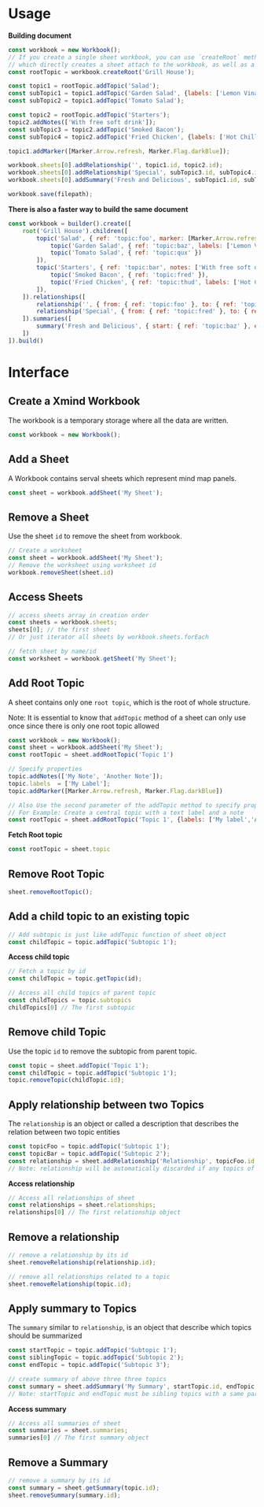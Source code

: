 # Usage

**Building document**
```javascript
const workbook = new Workbook();
// If you create a single sheet workbook, you can use `createRoot` method of `workbook`,
// which directly creates a sheet attach to the workbook, as well as a root topic
const rootTopic = workbook.createRoot('Grill House');

const topic1 = rootTopic.addTopic('Salad');
const subTopic1 = topic1.addTopic('Garden Salad', {labels: ['Lemon Vinaigrette', 'Ginger Dressing']});
const subTopic2 = topic1.addTopic('Tomato Salad');

const topic2 = rootTopic.addTopic('Starters');
topic2.addNotes(['With free soft drink']);
const subTopic3 = topic2.addTopic('Smoked Bacon');
const subTopic4 = topic2.addTopic('Fried Chicken', {labels: ['Hot Chilli']});

topic1.addMarker([Marker.Arrow.refresh, Marker.Flag.darkBlue]);

workbook.sheets[0].addRelationship('', topic1.id, topic2.id);
workbook.sheets[0].addRelationship('Special', subTopic3.id, subTopic4.id);
workbook.sheets[0].addSummary('Fresh and Delicious', subTopic1.id, subTopic2.id);

workbook.save(filepath);
```

**There is also a faster way to build the same document**

```javascript
const workbook = builder().create([
    root('Grill House').children([
        topic('Salad', { ref: 'topic:foo', marker: [Marker.Arrow.refresh, Marker.Flag.darkBlue]}).children([
            topic('Garden Salad', { ref: 'topic:baz', labels: ['Lemon Vinaigrette', 'Ginger Dressing']}),
            topic('Tomato Salad', { ref: 'topic:qux' })
        ]),
        topic('Starters', { ref: 'topic:bar', notes: ['With free soft drink']}).children([
            topic('Smoked Bacon', { ref: 'topic:fred' }),
            topic('Fried Chicken', { ref: 'topic:thud', labels: ['Hot Chilli']})
        ]),
    ]).relationships([
        relationship('', { from: { ref: 'topic:foo' }, to: { ref: 'topic:bar' }}),
        relationship('Special', { from: { ref: 'topic:fred' }, to: { ref: 'topic:thud' }}),
    ]).summaries([
        summary('Fresh and Delicious', { start: { ref: 'topic:baz' }, end: { ref: 'topic:qux' }})
    ])
]).build()
```


# Interface

## Create a Xmind Workbook

The workbook is a temporary storage where all the data are written.

```javascript
const workbook = new Workbook();
```

## Add a Sheet

A Workbook contains serval sheets which represent mind map panels.

```javascript
const sheet = workbook.addSheet('My Sheet');
```

## Remove a Sheet
Use the sheet `id` to remove the sheet from workbook.
```javascript
// Create a worksheet
const sheet = workbook.addSheet('My Sheet');
// Remove the worksheet using worksheet id
workbook.removeSheet(sheet.id)
```

## Access Sheets
```javascript
// access sheets array in creation order
const sheets = workbook.sheets;
sheets[0]; // the first sheet
// Or just iterator all sheets by workbook.sheets.forEach

// fetch sheet by name/id
const worksheet = workbook.getSheet('My Sheet');
```

## Add Root Topic
A sheet contains only one `root topic`, which is the root of whole structure.

Note: It is essential to know that `addTopic` method of a sheet can only use once since there is only one root topic allowed

```javascript
const workbook = new Workbook();
const sheet = workbook.addSheet('My Sheet');
const rootTopic = sheet.addRootTopic('Topic 1')

// Specify properties
topic.addNotes(['My Note', 'Another Note']);
topic.labels  = ['My Label'];
topic.addMarker([Marker.Arrow.refresh, Marker.Flag.darkBlue])

// Also Use the second parameter of the addTopic method to specify properties for the topic easily.
// For Example: Create a central topic with a text label and a note
const rootTopic = sheet.addRootTopic('Topic 1', {labels: ['My label','Another Label'], note: 'This is a note'});
```

**Fetch Root topic**
```javascript
const rootTopic = sheet.topic
```

## Remove Root Topic
```javascript
sheet.removeRootTopic();
```

## Add a child topic to an existing topic
```javascript
// Add subtopic is just like addTopic function of sheet object
const childTopic = topic.addTopic('Subtopic 1');
```
**Access child topic**

```javascript
// Fetch a topic by id
const childTopic = topic.getTopic(id);

// Access all child topics of parent topic
const childTopics = topic.subtopics
childTopics[0] // The first subtopic
```

## Remove child Topic
Use the topic `id` to remove the subtopic from parent topic.
```javascript
const topic = sheet.addTopic('Topic 1');
const childTopic = topic.addTopic('Subtopic 1');
topic.removeTopic(childTopic.id);
```

## Apply relationship between two Topics

The `relationship` is an object or called a description that describes the relation between two topic entities

```javascript
const topicFoo = topic.addTopic('Subtopic 1');
const topicBar = topic.addTopic('Subtopic 2');
const relationship = sheet.addRelationship('Relationship', topicFoo.id, topicBar.id);
// Note: relationship will be automatically discarded if any topics of it have been removed
```
**Access relationship**

```javascript
// Access all relationships of sheet
const relationships = sheet.relationships;
relationships[0] // The first relationship object
```
## Remove a relationship
```javascript
// remove a relationship by its id
sheet.removeRelationship(relationship.id);

// remove all relationships related to a topic
sheet.removeRelationship(topic.id);
```


## Apply summary to Topics
The `summary` similar to `relationship`, is an object that describe which topics should be summarized
```javascript
const startTopic = topic.addTopic('Subtopic 1');
const siblingTopic = topic.addTopic('Subtopic 2');
const endTopic = topic.addTopic('Subtopic 3');

// create summary of above three three topics
const summary = sheet.addSummary('My Summary', startTopic.id, endTopic.id);
// Note: startTopic and endTopic must be sibling topics with a same parent Topic
```
**Access summary**

```javascript
// Access all summaries of sheet
const summaries = sheet.summaries;
summaries[0] // The first summary object
```

## Remove a Summary
```javascript
// remove a summary by its id
const summary = sheet.getSummary(topic.id);
sheet.removeSummary(summary.id);
```



